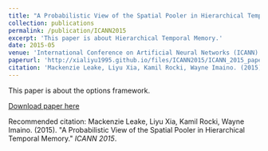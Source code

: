 ```yaml
---
title: "A Probabilistic View of the Spatial Pooler in Hierarchical Temporal Memory."
collection: publications
permalink: /publication/ICANN2015
excerpt: 'This paper is about Hierarchical Temporal Memory.'
date: 2015-05
venue: 'International Conference on Artificial Neural Networks (ICANN)'
paperurl: 'http://xialiyu1995.github.io/files/ICANN2015/ICANN_2015_paper.pdf'
citation: 'Mackenzie Leake, Liyu Xia, Kamil Rocki, Wayne Imaino. (2015). &quot;A Probabilistic View of the Spatial Pooler in Hierarchical Temporal Memory.&quot; <i>ICANN 2015</i>.'
---
```

This paper is about the options framework.

[Download paper here](http://xialiyu1995.github.io/files/ICANN2015/ICANN_2015_paper.pdf)

Recommended citation: Mackenzie Leake, Liyu Xia, Kamil Rocki, Wayne Imaino. (2015). "A Probabilistic View of the Spatial Pooler in Hierarchical Temporal Memory." <i>ICANN 2015</i>.
